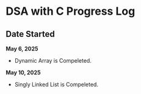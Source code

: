 # DSA with C Progress Log

## Date Started
**May 6, 2025**
  
 - Dynamic Array is Compeleted.

**May 10, 2025**

 - Singly Linked List is Compeleted.

